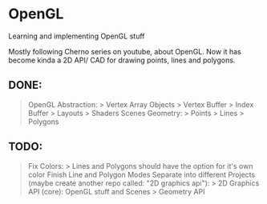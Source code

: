 # OpenGL
Learning and implementing OpenGL stuff

Mostly following Cherno series on youtube, about OpenGL.
Now it has become kinda a 2D API/ CAD for drawing points, lines and polygons.

## DONE:
> OpenGL Abstraction:
    > Vertex Array Objects
    > Vertex Buffer
    > Index Buffer
    > Layouts
    > Shaders
> Scenes
> Geometry:
    > Points
    > Lines
    > Polygons

## TODO:

> Fix Colors:
    > Lines and Polygons should have the option for it's own color
> Finish Line and Polygon Modes
> Separate into different Projects (maybe create another repo called: "2D graphics api"):
    > 2D Graphics API (core): OpenGL stuff and Scenes
    > Geometry API
